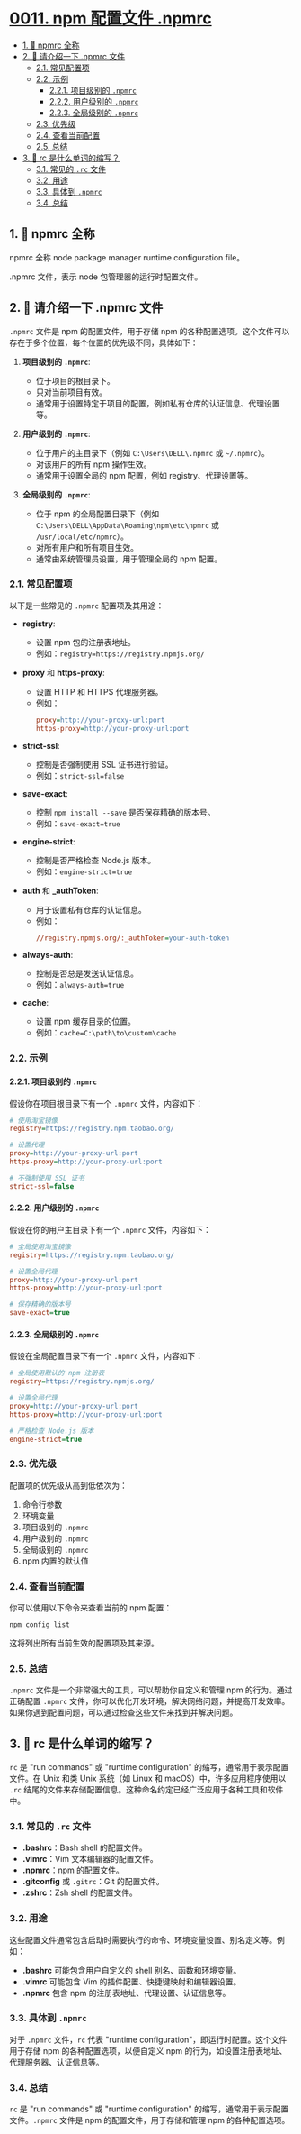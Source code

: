 # [0011. npm 配置文件 .npmrc](https://github.com/tnotesjs/TNotes.nodejs/tree/main/notes/0011.%20npm%20%E9%85%8D%E7%BD%AE%E6%96%87%E4%BB%B6%20.npmrc)


<!-- region:toc -->

- [1. 📝 npmrc 全称](#1--npmrc-全称)
- [2. 🤖 请介绍一下 .npmrc 文件](#2--请介绍一下-npmrc-文件)
  - [2.1. 常见配置项](#21-常见配置项)
  - [2.2. 示例](#22-示例)
    - [2.2.1. 项目级别的 `.npmrc`](#221-项目级别的-npmrc)
    - [2.2.2. 用户级别的 `.npmrc`](#222-用户级别的-npmrc)
    - [2.2.3. 全局级别的 `.npmrc`](#223-全局级别的-npmrc)
  - [2.3. 优先级](#23-优先级)
  - [2.4. 查看当前配置](#24-查看当前配置)
  - [2.5. 总结](#25-总结)
- [3. 🤖 rc 是什么单词的缩写？](#3--rc-是什么单词的缩写)
  - [3.1. 常见的 `.rc` 文件](#31-常见的-rc-文件)
  - [3.2. 用途](#32-用途)
  - [3.3. 具体到 `.npmrc`](#33-具体到-npmrc)
  - [3.4. 总结](#34-总结)

<!-- endregion:toc -->

## 1. 📝 npmrc 全称

npmrc 全称 node package manager runtime configuration file。

.npmrc 文件，表示 node 包管理器的运行时配置文件。

## 2. 🤖 请介绍一下 .npmrc 文件

`.npmrc` 文件是 npm 的配置文件，用于存储 npm 的各种配置选项。这个文件可以存在于多个位置，每个位置的优先级不同，具体如下：

1. **项目级别的 `.npmrc`**:
   - 位于项目的根目录下。
   - 只对当前项目有效。
   - 通常用于设置特定于项目的配置，例如私有仓库的认证信息、代理设置等。

2. **用户级别的 `.npmrc`**:
   - 位于用户的主目录下（例如 `C:\Users\DELL\.npmrc` 或 `~/.npmrc`）。
   - 对该用户的所有 npm 操作生效。
   - 通常用于设置全局的 npm 配置，例如 registry、代理设置等。

3. **全局级别的 `.npmrc`**:
   - 位于 npm 的全局配置目录下（例如 `C:\Users\DELL\AppData\Roaming\npm\etc\npmrc` 或 `/usr/local/etc/npmrc`）。
   - 对所有用户和所有项目生效。
   - 通常由系统管理员设置，用于管理全局的 npm 配置。

### 2.1. 常见配置项

以下是一些常见的 `.npmrc` 配置项及其用途：

- **registry**:
  - 设置 npm 包的注册表地址。
  - 例如：`registry=https://registry.npmjs.org/`

- **proxy** 和 **https-proxy**:
  - 设置 HTTP 和 HTTPS 代理服务器。
  - 例如：
    ```ini
    proxy=http://your-proxy-url:port
    https-proxy=http://your-proxy-url:port
    ```

- **strict-ssl**:
  - 控制是否强制使用 SSL 证书进行验证。
  - 例如：`strict-ssl=false`

- **save-exact**:
  - 控制 `npm install --save` 是否保存精确的版本号。
  - 例如：`save-exact=true`

- **engine-strict**:
  - 控制是否严格检查 Node.js 版本。
  - 例如：`engine-strict=true`

- **auth** 和 **_authToken**:
  - 用于设置私有仓库的认证信息。
  - 例如：
    ```ini
    //registry.npmjs.org/:_authToken=your-auth-token
    ```

- **always-auth**:
  - 控制是否总是发送认证信息。
  - 例如：`always-auth=true`

- **cache**:
  - 设置 npm 缓存目录的位置。
  - 例如：`cache=C:\path\to\custom\cache`

### 2.2. 示例

#### 2.2.1. 项目级别的 `.npmrc`
假设你在项目根目录下有一个 `.npmrc` 文件，内容如下：

```ini
# 使用淘宝镜像
registry=https://registry.npm.taobao.org/

# 设置代理
proxy=http://your-proxy-url:port
https-proxy=http://your-proxy-url:port

# 不强制使用 SSL 证书
strict-ssl=false
```

#### 2.2.2. 用户级别的 `.npmrc`
假设在你的用户主目录下有一个 `.npmrc` 文件，内容如下：

```ini
# 全局使用淘宝镜像
registry=https://registry.npm.taobao.org/

# 设置全局代理
proxy=http://your-proxy-url:port
https-proxy=http://your-proxy-url:port

# 保存精确的版本号
save-exact=true
```

#### 2.2.3. 全局级别的 `.npmrc`
假设在全局配置目录下有一个 `.npmrc` 文件，内容如下：

```ini
# 全局使用默认的 npm 注册表
registry=https://registry.npmjs.org/

# 设置全局代理
proxy=http://your-proxy-url:port
https-proxy=http://your-proxy-url:port

# 严格检查 Node.js 版本
engine-strict=true
```

### 2.3. 优先级

配置项的优先级从高到低依次为：

1. 命令行参数
2. 环境变量
3. 项目级别的 `.npmrc`
4. 用户级别的 `.npmrc`
5. 全局级别的 `.npmrc`
6. npm 内置的默认值

### 2.4. 查看当前配置

你可以使用以下命令来查看当前的 npm 配置：

```sh
npm config list
```

这将列出所有当前生效的配置项及其来源。

### 2.5. 总结

`.npmrc` 文件是一个非常强大的工具，可以帮助你自定义和管理 npm 的行为。通过正确配置 `.npmrc` 文件，你可以优化开发环境，解决网络问题，并提高开发效率。如果你遇到配置问题，可以通过检查这些文件来找到并解决问题。

## 3. 🤖 rc 是什么单词的缩写？

`rc` 是 "run commands" 或 "runtime configuration" 的缩写，通常用于表示配置文件。在 Unix 和类 Unix 系统（如 Linux 和 macOS）中，许多应用程序使用以 `.rc` 结尾的文件来存储配置信息。这种命名约定已经广泛应用于各种工具和软件中。

### 3.1. 常见的 `.rc` 文件
- **.bashrc**：Bash shell 的配置文件。
- **.vimrc**：Vim 文本编辑器的配置文件。
- **.npmrc**：npm 的配置文件。
- **.gitconfig** 或 `.gitrc`：Git 的配置文件。
- **.zshrc**：Zsh shell 的配置文件。

### 3.2. 用途
这些配置文件通常包含启动时需要执行的命令、环境变量设置、别名定义等。例如：

- **.bashrc** 可能包含用户自定义的 shell 别名、函数和环境变量。
- **.vimrc** 可能包含 Vim 的插件配置、快捷键映射和编辑器设置。
- **.npmrc** 包含 npm 的注册表地址、代理设置、认证信息等。

### 3.3. 具体到 `.npmrc`
对于 `.npmrc` 文件，`rc` 代表 "runtime configuration"，即运行时配置。这个文件用于存储 npm 的各种配置选项，以便自定义 npm 的行为，如设置注册表地址、代理服务器、认证信息等。

### 3.4. 总结
`rc` 是 "run commands" 或 "runtime configuration" 的缩写，通常用于表示配置文件。`.npmrc` 文件是 npm 的配置文件，用于存储和管理 npm 的各种配置选项。
